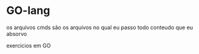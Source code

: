 # GO-lang
 os arquivos cmds são os arquivos no qual eu passo todo conteudo que eu absorvo
 
 exercicios em GO
